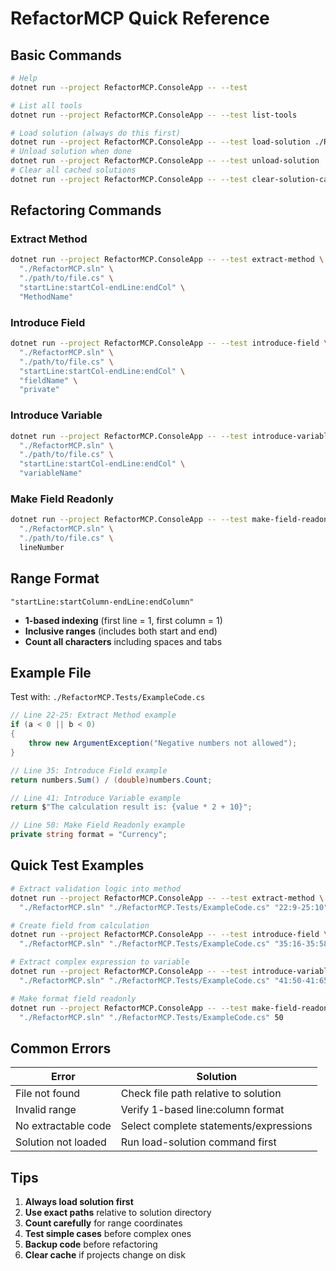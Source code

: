 # RefactorMCP Quick Reference

## Basic Commands

```bash
# Help
dotnet run --project RefactorMCP.ConsoleApp -- --test

# List all tools
dotnet run --project RefactorMCP.ConsoleApp -- --test list-tools

# Load solution (always do this first)
dotnet run --project RefactorMCP.ConsoleApp -- --test load-solution ./RefactorMCP.sln
# Unload solution when done
dotnet run --project RefactorMCP.ConsoleApp -- --test unload-solution ./RefactorMCP.sln
# Clear all cached solutions
dotnet run --project RefactorMCP.ConsoleApp -- --test clear-solution-cache
```

## Refactoring Commands

### Extract Method
```bash
dotnet run --project RefactorMCP.ConsoleApp -- --test extract-method \
  "./RefactorMCP.sln" \
  "./path/to/file.cs" \
  "startLine:startCol-endLine:endCol" \
  "MethodName"
```

### Introduce Field
```bash
dotnet run --project RefactorMCP.ConsoleApp -- --test introduce-field \
  "./RefactorMCP.sln" \
  "./path/to/file.cs" \
  "startLine:startCol-endLine:endCol" \
  "fieldName" \
  "private"
```

### Introduce Variable
```bash
dotnet run --project RefactorMCP.ConsoleApp -- --test introduce-variable \
  "./RefactorMCP.sln" \
  "./path/to/file.cs" \
  "startLine:startCol-endLine:endCol" \
  "variableName"
```

### Make Field Readonly
```bash
dotnet run --project RefactorMCP.ConsoleApp -- --test make-field-readonly \
  "./RefactorMCP.sln" \
  "./path/to/file.cs" \
  lineNumber
```

## Range Format

`"startLine:startColumn-endLine:endColumn"`

- **1-based indexing** (first line = 1, first column = 1)
- **Inclusive ranges** (includes both start and end)
- **Count all characters** including spaces and tabs

## Example File

Test with: `./RefactorMCP.Tests/ExampleCode.cs`

```csharp
// Line 22-25: Extract Method example
if (a < 0 || b < 0)
{
    throw new ArgumentException("Negative numbers not allowed");
}

// Line 35: Introduce Field example  
return numbers.Sum() / (double)numbers.Count;

// Line 41: Introduce Variable example
return $"The calculation result is: {value * 2 + 10}";

// Line 50: Make Field Readonly example
private string format = "Currency";
```

## Quick Test Examples

```bash
# Extract validation logic into method
dotnet run --project RefactorMCP.ConsoleApp -- --test extract-method \
  "./RefactorMCP.sln" "./RefactorMCP.Tests/ExampleCode.cs" "22:9-25:10" "ValidateInputs"

# Create field from calculation
dotnet run --project RefactorMCP.ConsoleApp -- --test introduce-field \
  "./RefactorMCP.sln" "./RefactorMCP.Tests/ExampleCode.cs" "35:16-35:58" "_averageValue" "private"

# Extract complex expression to variable
dotnet run --project RefactorMCP.ConsoleApp -- --test introduce-variable \
  "./RefactorMCP.sln" "./RefactorMCP.Tests/ExampleCode.cs" "41:50-41:65" "processedValue"

# Make format field readonly
dotnet run --project RefactorMCP.ConsoleApp -- --test make-field-readonly \
  "./RefactorMCP.sln" "./RefactorMCP.Tests/ExampleCode.cs" 50
```

## Common Errors

| Error | Solution |
|-------|----------|
| File not found | Check file path relative to solution |
| Invalid range | Verify 1-based line:column format |
| No extractable code | Select complete statements/expressions |
| Solution not loaded | Run load-solution command first |

## Tips

1. **Always load solution first**
2. **Use exact paths** relative to solution directory  
3. **Count carefully** for range coordinates
4. **Test simple cases** before complex ones
5. **Backup code** before refactoring
6. **Clear cache** if projects change on disk

